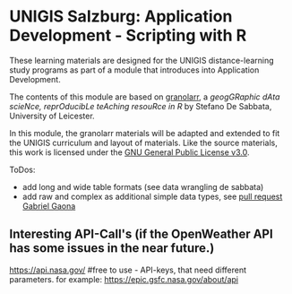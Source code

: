 # UNIGIS Salzburg: Application Development - Scripting with R

These learning materials are designed for the UNIGIS distance-learning study programs as part of a module that introduces into Application Development. 

The contents of this module are based on [granolarr](https://sdesabbata.github.io/granolarr/), a *geogGRaphic dAta scieNce, reprOducibLe teAching resouRce in R* by Stefano De Sabbata, University of Leicester. 

In this module, the granolarr materials will be adapted and extended to fit the UNIGIS curriculum and layout of materials. Like the source materials, this work is licensed under the [GNU General Public License v3.0](https://www.gnu.org/licenses/gpl-3.0.html).


ToDos:

* add long and wide table formats (see data wrangling de sabbata)
* add raw and complex as additional simple data types, see [pull request Gabriel Gaona](https://github.com/UNIGIS-Salzburg/Opt_AppDev-R/pulls)


## Interesting API-Call's (if the OpenWeather API has some issues in the near future.)

https://api.nasa.gov/ #free to use - API-keys, that need different parameters.
for example: https://epic.gsfc.nasa.gov/about/api
